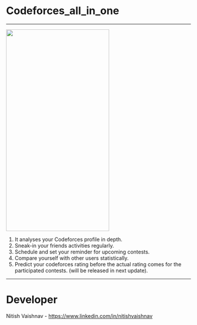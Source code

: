 # Codeforces_all_in_one
---------------
<a href="url"><img src="https://github.com/nitishv2017/Codeforces_all_in_one/blob/master/2.jpg"  width="281" height="550" ></a>
1. It analyses your Codeforces profile in depth. <br/>
2. Sneak-in your friends activities regularly.<br/>
3. Schedule and set your reminder for upcoming contests.<br/>
4. Compare yourself with other users statistically.<br/>
5. Predict your codeforces rating before the actual rating comes for the participated contests. (will be released in next update).<br/>
 ---------------
# Developer
Nitish Vaishnav - https://www.linkedin.com/in/nitishvaishnav <br/>
 
